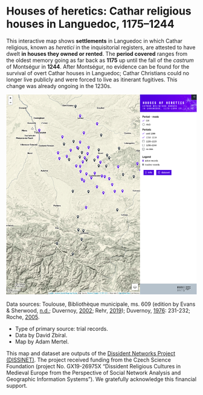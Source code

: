 # Houses of heretics: Cathar religious houses in Languedoc, 1175–1244

This interactive map shows **settlements** in Languedoc in which Cathar religious, known as _heretici_ in the inquisitorial registers, are attested to have dwelt **in houses they owned or rented**. The **period covered** ranges from the oldest memory going as far back as **1175** up until the fall of the _castrum_ of Montségur in **1244**. After Montségur, no evidence can be found for the survival of overt Cathar houses in Languedoc; Cathar Christians could no longer live publicly and were forced to live as itinerant fugitives. This change was already ongoing in the 1230s.

![house of heretics map screen](./assets/screen.png)

Data sources: Toulouse, Bibliothèque municipale, ms. 609 (edition by Evans & Sherwood, <a href="https://www.zotero.org/groups/446972/dissident_networks_project/items/itemKey/DP9WFZMW/" target="_blank">n.d.</a>;
Duvernoy, <a href="https://www.zotero.org/groups/446972/dissident_networks_project/items/itemKey/45PKPXYV/" target="_blank">2002</a>;
Rehr, <a href="https://www.zotero.org/groups/446972/david_zbiral_bibliography/items/itemKey/Q5YHWC2S/" target="_blank">2019</a>);
Duvernoy, <a href="https://www.zotero.org/groups/446972/dissident_networks_project/items/itemKey/EJ7IXBEC/" target="_blank">1976</a>: 231-232;
Roche, <a href="https://www.zotero.org/groups/446972/dissident_networks_project/items/itemKey/4XXKSSVT/" target="_blank">2005</a>.

- Type of primary source: trial records.
- Data by David Zbíral.
- Map by Adam Mertel.

This map and dataset are outputs of the <a href="https://dissinet.cz/" className="link" target="_blank">Dissident Networks Project (DISSINET)</a>. The project received funding from the Czech Science Foundation (project No. GX19-26975X “Dissident Religious Cultures in Medieval Europe from the Perspective of Social Network Analysis and Geographic Information Systems”). We gratefully acknowledge this financial support.
